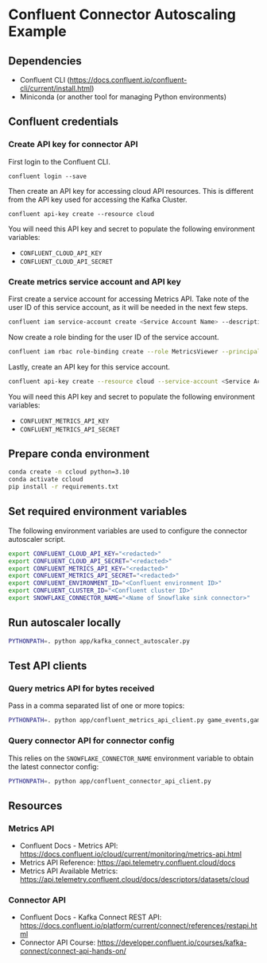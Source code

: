 # Confluent Connector Autoscaling Example

## Dependencies

- Confluent CLI (https://docs.confluent.io/confluent-cli/current/install.html)
- Miniconda (or another tool for managing Python environments)

## Confluent credentials

### Create API key for connector API

First login to the Confluent CLI.

```
confluent login --save
```

Then create an API key for accessing cloud API resources. This is different from the API key used for accessing the
Kafka Cluster.

```
confluent api-key create --resource cloud
```

You will need this API key and secret to populate the following environment variables:

- `CONFLUENT_CLOUD_API_KEY`
- `CONFLUENT_CLOUD_API_SECRET`

### Create metrics service account and API key

First create a service account for accessing Metrics API. Take note of the user ID of this service account, as it will
be needed in the next few steps.

```bash
confluent iam service-account create <Service Account Name> --description "A service account to read Confluent Cloud metrics"
```

Now create a role binding for the user ID of the service account.

```bash
confluent iam rbac role-binding create --role MetricsViewer --principal User:<Service Account ID>
```

Lastly, create an API key for this service account.

```bash
confluent api-key create --resource cloud --service-account <Service Account ID>
```

You will need this API key and secret to populate the following environment variables:

- `CONFLUENT_METRICS_API_KEY`
- `CONFLUENT_METRICS_API_SECRET`

## Prepare conda environment

```bash
conda create -n ccloud python=3.10
conda activate ccloud
pip install -r requirements.txt
```

## Set required environment variables

The following environment variables are used to configure the connector autoscaler script.

```bash
export CONFLUENT_CLOUD_API_KEY="<redacted>"
export CONFLUENT_CLOUD_API_SECRET="<redacted>"
export CONFLUENT_METRICS_API_KEY="<redacted>"
export CONFLUENT_METRICS_API_SECRET="<redacted>"
export CONFLUENT_ENVIRONMENT_ID="<Confluent environment ID>"
export CONFLUENT_CLUSTER_ID="<Confluent cluster ID>"
export SNOWFLAKE_CONNECTOR_NAME="<Name of Snowflake sink connector>"
```

## Run autoscaler locally

```bash
PYTHONPATH=. python app/kafka_connect_autoscaler.py
```

## Test API clients

### Query metrics API for bytes received

Pass in a comma separated list of one or more topics:

```bash
PYTHONPATH=. python app/confluent_metrics_api_client.py game_events,game_events_2
```

### Query connector API for connector config
This relies on the `SNOWFLAKE_CONNECTOR_NAME` environment variable to obtain the latest connector config:
```bash
PYTHONPATH=. python app/confluent_connector_api_client.py
```

## Resources

### Metrics API

- Confluent Docs - Metrics API: https://docs.confluent.io/cloud/current/monitoring/metrics-api.html
- Metrics API Reference: https://api.telemetry.confluent.cloud/docs
- Metrics API Available Metrics: https://api.telemetry.confluent.cloud/docs/descriptors/datasets/cloud

### Connector API

- Confluent Docs - Kafka Connect REST API: https://docs.confluent.io/platform/current/connect/references/restapi.html
- Connector API Course: https://developer.confluent.io/courses/kafka-connect/connect-api-hands-on/
